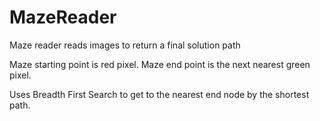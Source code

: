 # MazeReader
Maze reader reads images to return a final solution path

Maze starting point is red pixel. Maze end point is the next nearest green pixel.

Uses Breadth First Search to get to the nearest end node by the shortest path.
